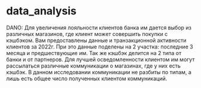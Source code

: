 # data_analysis
DANO:
    Для увеличения лояльности клиентов банка им дается выбор из различных магазинов, где клиент может совершить покупки с кэшбэком. Вам предоставлены данные и транзакционной активности клиентов за 2022г. При это данные поделены на 2 участка: последние 3 месяца и предшествующие им. Так же кэшбэк делится на 2 типа от банки и от партнеров. Для лучшей осведомленности клиентом им могут рассылаться различные коммуникации о магазинах, где у них есть кэшбэк. В данном исследовании коммуникации не разбиты по типам, а лишь есть общее число полученных клиентом коммуникаций. 
